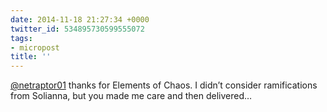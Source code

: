 ```yaml
---
date: 2014-11-18 21:27:34 +0000
twitter_id: 534895730599555072
tags:
- micropost
title: ''
---
```


[@netraptor01](https://twitter.com/netraptor01) thanks for Elements of Chaos. I didn’t consider ramifications from Solianna, but you made me care and then delivered…
